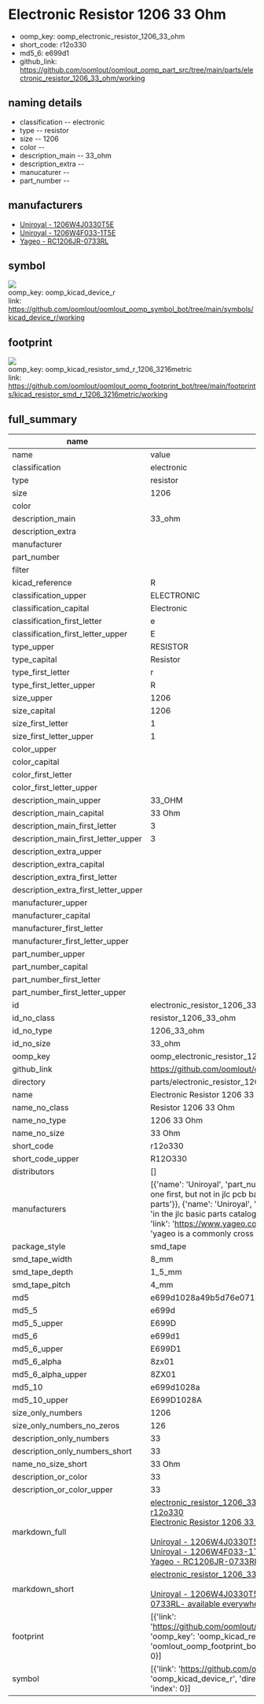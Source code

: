 # Electronic Resistor 1206 33 Ohm

  
* oomp_key: oomp_electronic_resistor_1206_33_ohm 
* short_code: r12o330
* md5_6: e699d1  
* github_link: https://github.com/oomlout/oomlout_oomp_part_src/tree/main/parts/electronic_resistor_1206_33_ohm/working  
## naming details
* classification -- electronic
* type -- resistor
* size -- 1206
* color -- 
* description_main -- 33_ohm
* description_extra -- 
* manucaturer -- 
* part_number -- 


## manufacturers
* [Uniroyal - 1206W4J0330T5E]()  
* [Uniroyal - 1206W4F033-1T5E]()  
* [Yageo - RC1206JR-0733RL](https://www.yageo.com/en/Chart/Download/pdf/RC1206JR-0733RL)  

## symbol

![](symbol/{index}/working/working_600.png)  
oomp_key: oomp_kicad_device_r  
link: https://github.com/oomlout/oomlout_oomp_symbol_bot/tree/main/symbols/kicad_device_r/working  

## footprint

![](footprint/{index}/working/working_600.png)  
oomp_key: oomp_kicad_resistor_smd_r_1206_3216metric  
link: https://github.com/oomlout/oomlout_oomp_footprint_bot/tree/main/footprints/kicad_resistor_smd_r_1206_3216metric/working  

## full_summary
| name | value | 
| --- | --- | 
| name | value | 
| classification | electronic | 
| type | resistor | 
| size | 1206 | 
| color |  | 
| description_main | 33_ohm | 
| description_extra |  | 
| manufacturer |  | 
| part_number |  | 
| filter |  | 
| kicad_reference | R | 
| classification_upper | ELECTRONIC | 
| classification_capital | Electronic | 
| classification_first_letter | e | 
| classification_first_letter_upper | E | 
| type_upper | RESISTOR | 
| type_capital | Resistor | 
| type_first_letter | r | 
| type_first_letter_upper | R | 
| size_upper | 1206 | 
| size_capital | 1206 | 
| size_first_letter | 1 | 
| size_first_letter_upper | 1 | 
| color_upper |  | 
| color_capital |  | 
| color_first_letter |  | 
| color_first_letter_upper |  | 
| description_main_upper | 33_OHM | 
| description_main_capital | 33 Ohm | 
| description_main_first_letter | 3 | 
| description_main_first_letter_upper | 3 | 
| description_extra_upper |  | 
| description_extra_capital |  | 
| description_extra_first_letter |  | 
| description_extra_first_letter_upper |  | 
| manufacturer_upper |  | 
| manufacturer_capital |  | 
| manufacturer_first_letter |  | 
| manufacturer_first_letter_upper |  | 
| part_number_upper |  | 
| part_number_capital |  | 
| part_number_first_letter |  | 
| part_number_first_letter_upper |  | 
| id | electronic_resistor_1206_33_ohm | 
| id_no_class | resistor_1206_33_ohm | 
| id_no_type | 1206_33_ohm | 
| id_no_size | 33_ohm | 
| oomp_key | oomp_electronic_resistor_1206_33_ohm | 
| github_link | https://github.com/oomlout/oomlout_oomp_part_src/tree/main/parts/electronic_resistor_1206_33_ohm/working | 
| directory | parts/electronic_resistor_1206_33_ohm | 
| name | Electronic Resistor 1206 33 Ohm | 
| name_no_class | Resistor 1206 33 Ohm | 
| name_no_type | 1206 33 Ohm | 
| name_no_size | 33 Ohm | 
| short_code | r12o330 | 
| short_code_upper | R12O330 | 
| distributors | [] | 
| manufacturers | [{'name': 'Uniroyal', 'part_number': '1206W4J0330T5E', 'link': '', 'id': 'manufacturer_uniroyal', 'note': {'reason': 'did this one first, but not in jlc pcb basic parts and 1 percent are and they are the same price', 'reason_short': 'not in jlc basic parts'}}, {'name': 'Uniroyal', 'part_number': '1206W4F033-1T5E', 'link': '', 'id': 'manufacturer_uniroyal', 'note': {'reason': 'in the jlc basic parts catalogue', 'reason_short': 'jlc basic part'}}, {'name': 'Yageo', 'part_number': 'RC1206JR-0733RL', 'link': 'https://www.yageo.com/en/Chart/Download/pdf/RC1206JR-0733RL', 'id': 'manufacturer_yageo', 'note': {'reason': 'yageo is a commonly cross referenced part number', 'reason_short': 'available everywhere'}}] | 
| package_style | smd_tape | 
| smd_tape_width | 8_mm | 
| smd_tape_depth | 1_5_mm | 
| smd_tape_pitch | 4_mm | 
| md5 | e699d1028a49b5d76e0713643b68a01f | 
| md5_5 | e699d | 
| md5_5_upper | E699D | 
| md5_6 | e699d1 | 
| md5_6_upper | E699D1 | 
| md5_6_alpha | 8zx01 | 
| md5_6_alpha_upper | 8ZX01 | 
| md5_10 | e699d1028a | 
| md5_10_upper | E699D1028A | 
| size_only_numbers | 1206 | 
| size_only_numbers_no_zeros | 126 | 
| description_only_numbers | 33 | 
| description_only_numbers_short | 33 | 
| name_no_size_short | 33 Ohm | 
| description_or_color | 33 | 
| description_or_color_upper | 33 | 
| markdown_full | [electronic_resistor_1206_33_ohm](https://github.com/oomlout/oomlout_oomp_part_src/tree/main/parts/electronic_resistor_1206_33_ohm/working)<br>[r12o330](https://github.com/oomlout/oomlout_oomp_part_src/tree/main/parts/electronic_resistor_1206_33_ohm/working)<br>[Electronic Resistor 1206 33 Ohm](https://github.com/oomlout/oomlout_oomp_part_src/tree/main/parts/electronic_resistor_1206_33_ohm/working)<br><br>[Uniroyal - 1206W4J0330T5E- not in jlc basic parts]() [(L)  ](https://www.lcsc.com/search?q=1206W4J0330T5E)[(D)  ](https://www.digikey.com/en/products?keywords=1206W4J0330T5E)[(M)  ](https://www.mouser.com/Search/Refine?Keyword=1206W4J0330T5E)[(N)  ](https://www.newark.com/search?st=1206W4J0330T5E)[(SZ)  ](https://so.szlcsc.com/global.html?k=1206W4J0330T5E)<br>[Uniroyal - 1206W4F033-1T5E- jlc basic part]() [(L)  ](https://www.lcsc.com/search?q=1206W4F033-1T5E)[(D)  ](https://www.digikey.com/en/products?keywords=1206W4F033-1T5E)[(M)  ](https://www.mouser.com/Search/Refine?Keyword=1206W4F033-1T5E)[(N)  ](https://www.newark.com/search?st=1206W4F033-1T5E)[(SZ)  ](https://so.szlcsc.com/global.html?k=1206W4F033-1T5E)<br>[Yageo - RC1206JR-0733RL- available everywhere](https://www.yageo.com/en/Chart/Download/pdf/RC1206JR-0733RL) [(L)  ](https://www.lcsc.com/search?q=RC1206JR-0733RL)[(D)  ](https://www.digikey.com/en/products?keywords=RC1206JR-0733RL)[(M)  ](https://www.mouser.com/Search/Refine?Keyword=RC1206JR-0733RL)[(N)  ](https://www.newark.com/search?st=RC1206JR-0733RL)[(SZ)  ](https://so.szlcsc.com/global.html?k=RC1206JR-0733RL)<br> | 
| markdown_short | [electronic_resistor_1206_33_ohm](https://github.com/oomlout/oomlout_oomp_part_src/tree/main/parts/electronic_resistor_1206_33_ohm/working)<br><br>[Uniroyal - 1206W4J0330T5E- not in jlc basic parts]()[Uniroyal - 1206W4F033-1T5E- jlc basic part]()[Yageo - RC1206JR-0733RL- available everywhere](https://www.yageo.com/en/Chart/Download/pdf/RC1206JR-0733RL) | 
| footprint | [{'link': 'https://github.com/oomlout/oomlout_oomp_footprint_bot/tree/main/foootprntss/kicad_resistor_smd_r_1206_3216metric', 'oomp_key': 'oomp_kicad_resistor_smd_r_1206_3216metric', 'directory': 'oomlout_oomp_footprint_bot/footprints/kicad_resistor_smd_r_1206_3216metric//working/working.kicad_mod', 'index': 0}] | 
| symbol | [{'link': 'https://github.com/oomlout/oomlout_oomp_symbol_bot/tree/main/symbols/kicad_device_r', 'oomp_key': 'oomp_kicad_device_r', 'directory': 'oomlout_oomp_symbol_bot/symbols/kicad_device_r//working/working.kicad_sym', 'index': 0}] | 
